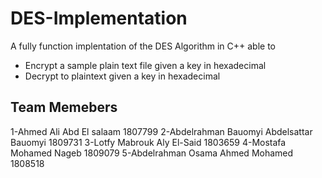 # DES-Implementation
A fully function implentation of the DES Algorithm in C++ able to
* Encrypt a sample plain text file given a key in hexadecimal
* Decrypt to plaintext given a key in hexadecimal

## Team Memebers
1-Ahmed Ali Abd El salaam 1807799
2-Abdelrahman Bauomyi Abdelsattar Bauomyi 1809731
3-Lotfy Mabrouk Aly El-Said 1803659
4-Mostafa Mohamed Nageb 1809079
5-Abdelrahman Osama Ahmed Mohamed 1808518 
